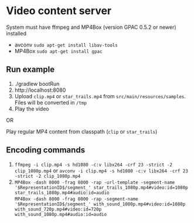 # Video content server

System must have ffmpeg and MP4Box (version GPAC 0.5.2 or newer) installed
- avconv
`sudo apt-get install libav-tools`
- MP4Box
`sudo apt-get install gpac`

## Run example
1. ./gradlew bootRun
2. http://localhost:8080
3. Upload `clip.mp4` or `star_trails.mp4` from `src/main/resources/samples`. Files will be converted in `/tmp`
4. Play the video

OR

Play regular MP4 content from classpath (`clip` or `star_trails`)

## Encoding commands
1. `ffmpeg -i clip.mp4 -s hd1080 -c:v libx264 -crf 23 -strict -2 clip_1080p.mp4`
or
`avconv -i clip.mp4 -s hd1080 -c:v libx264 -crf 23 -strict -2 clip_1080p.mp4`
2. `MP4Box -dash 8000 -frag 8000 -rap -url-template -segment-name '$RepresentationID$/segment_' star_trails_1080p.mp4#video:id=1080p star_trails_1080p.mp4#audio:id=audio`   
`MP4Box -dash 8000 -frag 8000 -rap -segment-name '$RepresentationID$/segment_' with_sound_1080p.mp4#video:id=1080p with_sound_720p.mp4#video:id=720p with_sound_1080p.mp4#audio:id=audio`
